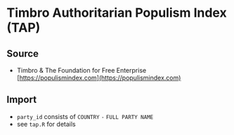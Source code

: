# Timbro Authoritarian Populism Index (TAP)

## Source

+ Timbro & The Foundation for Free Enterprise [https://populismindex.com](https://populismindex.com)

## Import

+ `party_id` consists of `COUNTRY` `-` `FULL PARTY NAME`
+ see `tap.R` for details
